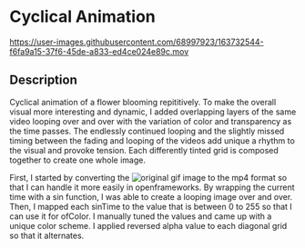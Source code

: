 # Cyclical Animation

https://user-images.githubusercontent.com/68997923/163732544-f6fa9a15-37f6-45de-a833-ed4ce024e89c.mov

## Description
Cyclical animation of a flower blooming repititively. To make the overall visual more interesting and dynamic, I added overlapping layers of the same video looping over and over with the variation of color and transparency as the time passes. The endlessly continued looping and the slightly missed timing between the fading and looping of the videos add unique a rhythm to the visual and provoke tension. Each differently tinted grid is composed together to create one whole image. 

First, I started by converting the ![original gif image]() to the mp4 format so that I can handle it more easily in openframeworks. By wrapping the current time with a sin function, I was able to create a looping image over and over. Then, I mapped each sinTime to the value that is between 0 to 255 so that I can use it for ofColor. I manually tuned the values and came up with a unique color scheme. I applied reversed alpha value to each diagonal grid so that it alternates.
